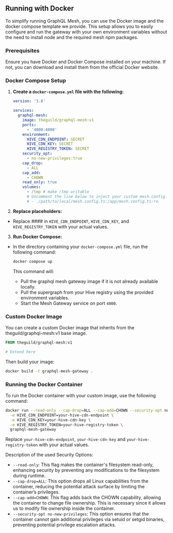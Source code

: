 ## Running with Docker

To simplify running GraphQL Mesh, you can use the Docker image and the docker compose template we
provide. This setup allows you to easily configure and run the gateway with your own environment
variables without the need to install node and the required mesh npm packages.

### Prerequisites

Ensure you have Docker and Docker Compose installed on your machine. If not, you can download and
install them from the official Docker website.

### Docker Compose Setup

1. **Create a `docker-compose.yml` file with the following:**

   ```yaml
   version: '3.8'

   services:
     graphql-mesh:
       image: theguild/graphql-mesh:v1
       ports:
         - '4000:4000'
       environment:
         HIVE_CDN_ENDPOINT: SECRET
         HIVE_CDN_KEY: SECRET
         HIVE_REGISTRY_TOKEN: SECRET
       security_opt:
         - no-new-privileges:true
       cap_drop:
         - ALL
       cap_add:
         - CHOWN
       read_only: true
       volumes:
         - /tmp # make /tmp writable
         # Uncomment the line below to inject your custom mesh.config.ts
         # - ./path/to/local/mesh.config.ts:/app/mesh.config.ts:ro
   ```

2. **Replace placeholders:**

- Replace #### in `HIVE_CDN_ENDPOINT`, `HIVE_CDN_KEY`, and `HIVE_REGISTRY_TOKEN` with your actual
  values.

3. **Run Docker Compose:**

- In the directory containing your `docker-compose.yml` file, run the following command:

  ```sh
  docker compose up
  ```

  This command will:

  - Pull the graphql mesh gateway image if it is not already available locally.
  - Pull the supergraph from your Hive registry using the provided environment variables.
  - Start the Mesh Gateway service on port `4000`.

### Custom Docker Image

You can create a custom Docker image that inherits from the theguild/graphql-mesh:v1 base image.

```dockerfile
FROM theguild/graphql-mesh:v1

# Extend here
```

Then build your image:

```sh
docker build -t graphql-mesh-gateway .
```

### Running the Docker Container

To run the Docker container with your custom image, use the following command:

```sh
docker run --read-only --cap-drop=ALL --cap-add=CHOWN --security-opt no-new-privileges -p 4000:4000 \
  -e HIVE_CDN_ENDPOINT=your-hive-cdn-endpoint \
  -e HIVE_CDN_KEY=your-hive-cdn-key \
  -e HIVE_REGISTRY_TOKEN=your-hive-registry-token \
  graphql-mesh-gateway
```

Replace `your-hive-cdn-endpoint`, `your-hive-cdn-key` and `your-hive-registry-token` with your
actual values.

Description of the used Security Options:

- `--read-only`: This flag makes the container's filesystem read-only, enhancing security by
  preventing any modifications to the filesystem during runtime.
- `--cap-drop=ALL`: This option drops all Linux capabilities from the container, reducing the
  potential attack surface by limiting the container’s privileges.
- `--cap-add=CHOWN`: This flag adds back the CHOWN capability, allowing the container to change file
  ownership. This is necessary since it allows us to modify file ownership inside the container.
- `--security-opt no-new-privileges`: This option ensures that the container cannot gain additional
  privileges via setuid or setgid binaries, preventing potential privilege escalation attacks.
